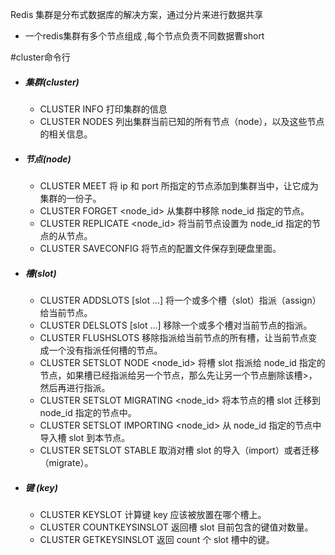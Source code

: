 Redis 集群是分布式数据库的解决方案，通过分片来进行数据共享 
* 一个redis集群有多个节点组成 ,每个节点负责不同数据曹short 







#cluster命令行


* ##### 集群(cluster)
    * CLUSTER INFO 打印集群的信息
    * CLUSTER NODES 列出集群当前已知的所有节点（node），以及这些节点的相关信息。 

* ##### 节点(node)
    * CLUSTER MEET <ip> <port> 将 ip 和 port 所指定的节点添加到集群当中，让它成为集群的一份子。
    * CLUSTER FORGET <node_id> 从集群中移除 node_id 指定的节点。
    * CLUSTER REPLICATE <node_id> 将当前节点设置为 node_id 指定的节点的从节点。
    * CLUSTER SAVECONFIG 将节点的配置文件保存到硬盘里面。 
    
* ##### 槽(slot)
    * CLUSTER ADDSLOTS <slot> [slot ...] 将一个或多个槽（slot）指派（assign）给当前节点。
    * CLUSTER DELSLOTS <slot> [slot ...] 移除一个或多个槽对当前节点的指派。
    * CLUSTER FLUSHSLOTS 移除指派给当前节点的所有槽，让当前节点变成一个没有指派任何槽的节点。
    * CLUSTER SETSLOT <slot> NODE <node_id> 将槽 slot 指派给 node_id 指定的节点，如果槽已经指派给另一个节点，那么先让另一个节点删除该槽>，然后再进行指派。
    * CLUSTER SETSLOT <slot> MIGRATING <node_id> 将本节点的槽 slot 迁移到 node_id 指定的节点中。
    * CLUSTER SETSLOT <slot> IMPORTING <node_id> 从 node_id 指定的节点中导入槽 slot 到本节点。
    * CLUSTER SETSLOT <slot> STABLE 取消对槽 slot 的导入（import）或者迁移（migrate）。 

* ##### 键 (key)
    * CLUSTER KEYSLOT <key> 计算键 key 应该被放置在哪个槽上。
    * CLUSTER COUNTKEYSINSLOT <slot> 返回槽 slot 目前包含的键值对数量。
    * CLUSTER GETKEYSINSLOT <slot> <count> 返回 count 个 slot 槽中的键。